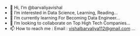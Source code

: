 - 👋 Hi, I’m @barvaliyavishal
- 👀 I’m interested in Data Science, Learning, Reading...
- 🌱 I’m currently learning For Becoming Data Engineer...
- 💞️ I’m looking to collaborate on Top High Tech Companies...
- 📫 How to reach me : Email : vishalbarvaliya112@gmail.com ...

<!---
barvaliyavishal/barvaliyavishal is a ✨ special ✨ repository because its `README.md` (this file) appears on your GitHub profile.
You can click the Preview link to take a look at your changes.
--->
